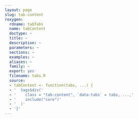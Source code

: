 ```yaml
---
layout: page
slug: tab-content
roxygen:
  rdname: tabTabs
  name: tabContent
  doctype: ~
  title: ~
  description: ~
  parameters: ~
  sections: ~
  examples: ~
  aliases: ~
  family: ~
  export: yes
  filename: tabs.R
  source:
  - tabContent <- function(tabs, ...) {
  - '  tags$div('
  - '    class = "tab-content", `data-tabs` = tabs, ...,'
  - '    include("core")'
  - '  )'
  - '}'
---
```

